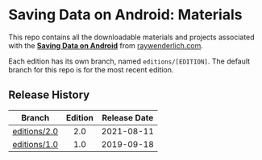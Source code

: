 # Saving Data on Android: Materials


This repo contains all the downloadable materials and projects associated with the **[Saving Data on Android](https://www.raywenderlich.com/books/saving-data-on-android)** from [raywenderlich.com](https://www.raywenderlich.com).

Each edition has its own branch, named `editions/[EDITION]`. The default branch for this repo is for the most recent edition.

## Release History

| Branch                                                                           | Edition | Release Date |
| -------------------------------------------------------------------------------- |:-------:|:------------:|
| [editions/2.0](https://github.com/raywenderlich/sda-materials/tree/editions/2.0) | 2.0     | 2021-08-11   |
| [editions/1.0](https://github.com/raywenderlich/sda-materials/tree/editions/1.0) | 1.0     | 2019-09-18   |

